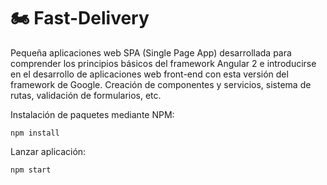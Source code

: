 # 🏍 Fast-Delivery

Pequeña aplicaciones web SPA (Single Page App) desarrollada para comprender los principios básicos del framework Angular 2 e introducirse en el desarrollo de aplicaciones web front-end con esta versión del framework de Google. Creación de componentes y servicios, sistema de rutas, validación de formularios, etc.

Instalación de paquetes mediante NPM:
```
npm install
```
Lanzar aplicación:
```
npm start
```
